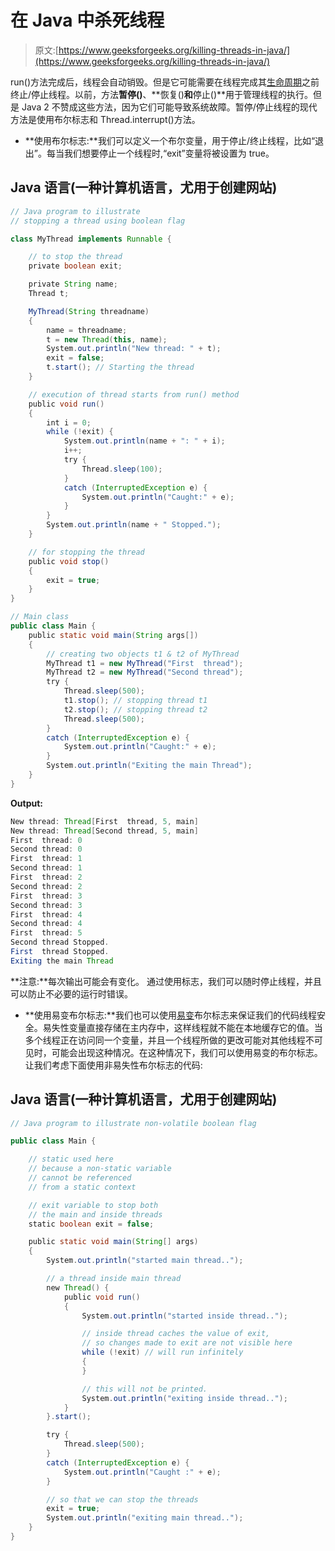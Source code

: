 # 在 Java 中杀死线程

> 原文:[https://www.geeksforgeeks.org/killing-threads-in-java/](https://www.geeksforgeeks.org/killing-threads-in-java/)

run()方法完成后，线程会自动销毁。但是它可能需要在线程完成其[生命周期](https://www.geeksforgeeks.org/lifecycle-and-states-of-a-thread-in-java/)之前终止/停止线程。以前，方法**暂停()**、**恢复()**和**停止()**用于管理线程的执行。但是 Java 2 不赞成这些方法，因为它们可能导致系统故障。暂停/停止线程的现代方法是使用布尔标志和 Thread.interrupt()方法。

*   **使用布尔标志:**我们可以定义一个布尔变量，用于停止/终止线程，比如“退出”。每当我们想要停止一个线程时,“exit”变量将被设置为 true。

## Java 语言(一种计算机语言，尤用于创建网站)

```java
// Java program to illustrate
// stopping a thread using boolean flag

class MyThread implements Runnable {

    // to stop the thread
    private boolean exit;

    private String name;
    Thread t;

    MyThread(String threadname)
    {
        name = threadname;
        t = new Thread(this, name);
        System.out.println("New thread: " + t);
        exit = false;
        t.start(); // Starting the thread
    }

    // execution of thread starts from run() method
    public void run()
    {
        int i = 0;
        while (!exit) {
            System.out.println(name + ": " + i);
            i++;
            try {
                Thread.sleep(100);
            }
            catch (InterruptedException e) {
                System.out.println("Caught:" + e);
            }
        }
        System.out.println(name + " Stopped.");
    }

    // for stopping the thread
    public void stop()
    {
        exit = true;
    }
}

// Main class
public class Main {
    public static void main(String args[])
    {
        // creating two objects t1 & t2 of MyThread
        MyThread t1 = new MyThread("First  thread");
        MyThread t2 = new MyThread("Second thread");
        try {
            Thread.sleep(500);
            t1.stop(); // stopping thread t1
            t2.stop(); // stopping thread t2
            Thread.sleep(500);
        }
        catch (InterruptedException e) {
            System.out.println("Caught:" + e);
        }
        System.out.println("Exiting the main Thread");
    }
}
```

**Output:** 

```java
New thread: Thread[First  thread, 5, main]
New thread: Thread[Second thread, 5, main]
First  thread: 0
Second thread: 0
First  thread: 1
Second thread: 1
First  thread: 2
Second thread: 2
First  thread: 3
Second thread: 3
First  thread: 4
Second thread: 4
First  thread: 5
Second thread Stopped.
First  thread Stopped.
Exiting the main Thread
```

**注意:**每次输出可能会有变化。
通过使用标志，我们可以随时停止线程，并且可以防止不必要的运行时错误。

*   **使用易变布尔标志:**我们也可以使用[易变](https://www.geeksforgeeks.org/volatile-keyword-in-java/)布尔标志来保证我们的代码线程安全。易失性变量直接存储在主内存中，这样线程就不能在本地缓存它的值。当多个线程正在访问同一个变量，并且一个线程所做的更改可能对其他线程不可见时，可能会出现这种情况。在这种情况下，我们可以使用易变的布尔标志。
    让我们考虑下面使用非易失性布尔标志的代码:

## Java 语言(一种计算机语言，尤用于创建网站)

```java
// Java program to illustrate non-volatile boolean flag

public class Main {

    // static used here
    // because a non-static variable
    // cannot be referenced
    // from a static context

    // exit variable to stop both
    // the main and inside threads
    static boolean exit = false;

    public static void main(String[] args)
    {
        System.out.println("started main thread..");

        // a thread inside main thread
        new Thread() {
            public void run()
            {
                System.out.println("started inside thread..");

                // inside thread caches the value of exit,
                // so changes made to exit are not visible here
                while (!exit) // will run infinitely
                {
                }

                // this will not be printed.
                System.out.println("exiting inside thread..");
            }
        }.start();

        try {
            Thread.sleep(500);
        }
        catch (InterruptedException e) {
            System.out.println("Caught :" + e);
        }

        // so that we can stop the threads
        exit = true;
        System.out.println("exiting main thread..");
    }
}
```